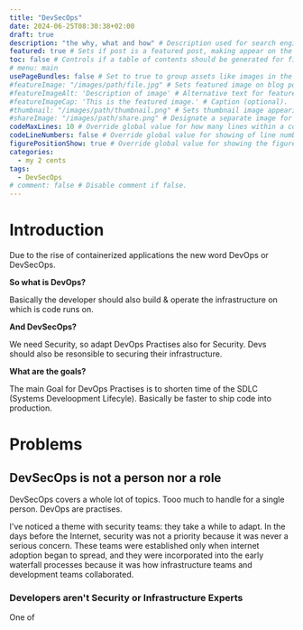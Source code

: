 ```yaml
---
title: "DevSecOps"
date: 2024-06-25T08:30:38+02:00
draft: true
description: "the why, what and how" # Description used for search engine.
featured: true # Sets if post is a featured post, making appear on the home page side bar.
toc: false # Controls if a table of contents should be generated for first-level links automatically.
# menu: main
usePageBundles: false # Set to true to group assets like images in the same folder as this post.
#featureImage: "/images/path/file.jpg" # Sets featured image on blog post.
#featureImageAlt: 'Description of image' # Alternative text for featured image.
#featureImageCap: 'This is the featured image.' # Caption (optional).
#thumbnail: "/images/path/thumbnail.png" # Sets thumbnail image appearing inside card on homepage.
#shareImage: "/images/path/share.png" # Designate a separate image for social media sharing.
codeMaxLines: 10 # Override global value for how many lines within a code block before auto-collapsing.
codeLineNumbers: false # Override global value for showing of line numbers within code block.
figurePositionShow: true # Override global value for showing the figure label.
categories:
  - my 2 cents
tags:
  - DevSecOps
# comment: false # Disable comment if false.
---
```


# Introduction

Due to the rise of containerized applications the new word DevOps or DevSecOps.

**So what is DevOps?**

Basically the developer should also build & operate the infrastructure on which is code runs on.

**And DevSecOps?**

We need Security, so adapt DevOps Practises also for Security. Devs should also be resonsible to securing their infrastructure.

**What are the goals?**

The main Goal for DevOps Practises is to shorten time of the SDLC (Systems Develoopment Lifecyle). Basically be faster to ship code into production. 

# Problems

## DevSecOps is not a person nor a role

DevSecOps covers a whole lot of topics. Tooo much to handle for a single person. DevOps are practises.

 

I've noticed a theme with security teams: they take a while to adapt. In the days before the Internet, security was not a priority because it was never a serious concern. These teams were established only when internet adoption began to spread, and they were incorporated into the early waterfall processes because it was how infrastructure teams and development teams collaborated.

### Developers aren't Security or Infrastructure Experts

One of
